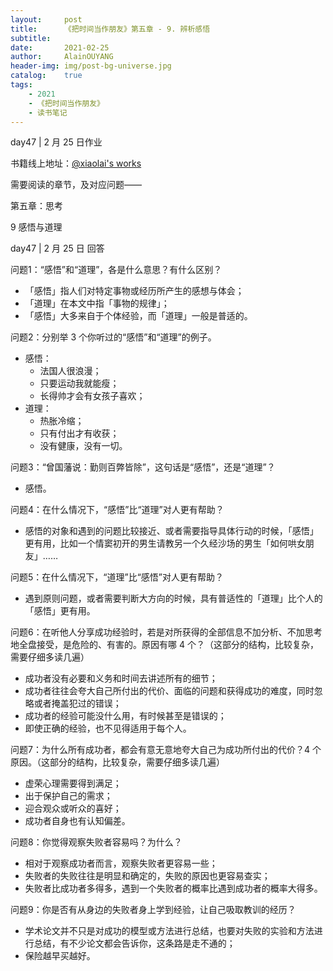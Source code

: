```yaml
---
layout:     post
title:      《把时间当作朋友》第五章 - 9. 辨析感悟
subtitle:   
date:       2021-02-25
author:     AlainOUYANG
header-img: img/post-bg-universe.jpg
catalog:    true
tags:
    - 2021
    - 《把时间当作朋友》
    - 读书笔记
---
```


<!-- # 《把时间当作朋友》第五章 - 9. 辨析感悟 -->

day47 \| 2 月 25 日作业

书籍线上地址：[@xiaolai's works](http://lixiaolai.com/#/befriending-time/)

需要阅读的章节，及对应问题——

第五章：思考

9 感悟与道理

day47 \| 2 月 25 日 回答

问题1：“感悟”和“道理”，各是什么意思？有什么区别？

- 「感悟」指人们对特定事物或经历所产生的感想与体会；
- 「道理」在本文中指「事物的规律」；
- 「感悟」大多来自于个体经验，而「道理」一般是普适的。

问题2：分别举 3 个你听过的“感悟”和“道理”的例子。

- 感悟：
  - 法国人很浪漫；
  - 只要运动我就能瘦；
  - 长得帅才会有女孩子喜欢；
- 道理：
  - 热胀冷缩；
  - 只有付出才有收获；
  - 没有健康，没有一切。

问题3：“曾国藩说：勤则百弊皆除”，这句话是“感悟”，还是“道理”？

- 感悟。

问题4：在什么情况下，“感悟”比“道理”对人更有帮助？

- 感悟的对象和遇到的问题比较接近、或者需要指导具体行动的时候，「感悟」更有用，比如一个情窦初开的男生请教另一个久经沙场的男生「如何哄女朋友」……

问题5：在什么情况下，“道理”比“感悟”对人更有帮助？

- 遇到原则问题，或者需要判断大方向的时候，具有普适性的「道理」比个人的「感悟」更有用。

问题6：在听他人分享成功经验时，若是对所获得的全部信息不加分析、不加思考地全盘接受，是危险的、有害的。原因有哪 4 个？（这部分的结构，比较复杂，需要仔细多读几遍）

- 成功者没有必要和义务和时间去讲述所有的细节；
- 成功者往往会夸大自己所付出的代价、面临的问题和获得成功的难度，同时忽略或者掩盖犯过的错误；
- 成功者的经验可能没什么用，有时候甚至是错误的；
- 即使正确的经验，也不见得适用于每个人。

问题7：为什么所有成功者，都会有意无意地夸大自己为成功所付出的代价？4 个原因。（这部分的结构，比较复杂，需要仔细多读几遍）

- 虚荣心理需要得到满足；
- 出于保护自己的需求；
- 迎合观众或听众的喜好；
- 成功者自身也有认知偏差。

问题8：你觉得观察失败者容易吗？为什么？

- 相对于观察成功者而言，观察失败者更容易一些；
- 失败者的失败往往是明显和确定的，失败的原因也更容易查实；
- 失败者比成功者多得多，遇到一个失败者的概率比遇到成功者的概率大得多。

问题9：你是否有从身边的失败者身上学到经验，让自己吸取教训的经历？

- 学术论文并不只是对成功的模型或方法进行总结，也要对失败的实验和方法进行总结，有不少论文都会告诉你，这条路是走不通的；
- 保险越早买越好。
